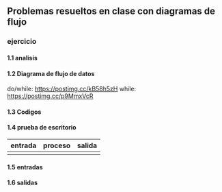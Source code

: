 ## Problemas resueltos en clase con diagramas de flujo
### ejercicio

 #### 1.1 analisis 

#### 1.2 Diagrama de flujo de datos
do/while: https://postimg.cc/kB58h5zH
while: https://postimg.cc/p9MmxVcR
#### 1.3 Codigos

#### 1.4 prueba de escritorio
|entrada|proceso|salida|
|------------|-------------|----------|
|            |              |         |

#### 1.5 entradas

#### 1.6 salidas
